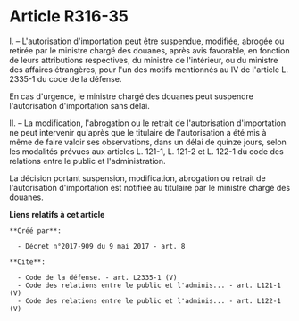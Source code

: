 # Article R316-35

I. – L'autorisation d'importation peut être suspendue, modifiée, abrogée ou retirée par le ministre chargé des douanes, après
avis favorable, en fonction de leurs attributions respectives, du ministre de l'intérieur, ou du ministre des affaires
étrangères, pour l'un des motifs mentionnés au IV de l'article L. 2335-1 du code de la défense. 

En cas d'urgence, le ministre chargé des douanes peut suspendre l'autorisation d'importation sans délai. 

II. – La modification, l'abrogation ou le retrait de l'autorisation d'importation ne peut intervenir qu'après que le
titulaire de l'autorisation a été mis à même de faire valoir ses observations, dans un délai de quinze jours, selon les
modalités prévues aux articles L. 121-1, L. 121-2 et L. 122-1 du code des relations entre le public et l'administration. 

La décision portant suspension, modification, abrogation ou retrait de l'autorisation d'importation est notifiée au titulaire
par le ministre chargé des douanes.

**Liens relatifs à cet article**

	**Créé par**:

	  - Décret n°2017-909 du 9 mai 2017 - art. 8

	**Cite**:

	  - Code de la défense. - art. L2335-1 (V)
	  - Code des relations entre le public et l'adminis... - art. L121-1 (V)
	  - Code des relations entre le public et l'adminis... - art. L122-1 (V)
